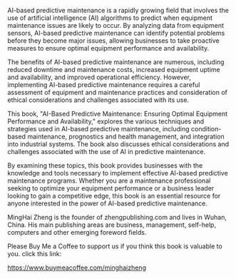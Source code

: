 
AI-based predictive maintenance is a rapidly growing field that involves the use of artificial intelligence (AI) algorithms to predict when equipment maintenance issues are likely to occur. By analyzing data from equipment sensors, AI-based predictive maintenance can identify potential problems before they become major issues, allowing businesses to take proactive measures to ensure optimal equipment performance and availability.

The benefits of AI-based predictive maintenance are numerous, including reduced downtime and maintenance costs, increased equipment uptime and availability, and improved operational efficiency. However, implementing AI-based predictive maintenance requires a careful assessment of equipment and maintenance practices and consideration of ethical considerations and challenges associated with its use.

This book, "AI-Based Predictive Maintenance: Ensuring Optimal Equipment Performance and Availability," explores the various techniques and strategies used in AI-based predictive maintenance, including condition-based maintenance, prognostics and health management, and integration into industrial systems. The book also discusses ethical considerations and challenges associated with the use of AI in predictive maintenance.

By examining these topics, this book provides businesses with the knowledge and tools necessary to implement effective AI-based predictive maintenance programs. Whether you are a maintenance professional seeking to optimize your equipment performance or a business leader looking to gain a competitive edge, this book is an essential resource for anyone interested in the power of AI-based predictive maintenance.

MingHai Zheng is the founder of zhengpublishing.com and lives in Wuhan, China. His main publishing areas are business, management, self-help, computers and other emerging foreword fields.

Please Buy Me a Coffee to support us if you think this book is valuable to you. click this link:

https://www.buymeacoffee.com/minghaizheng

